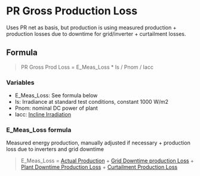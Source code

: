 # PR Gross Production Loss

Uses PR net as basis, but production is using measured production + production losses due to downtime for grid/inverter + curtailment losses.

## Formula

> PR Gross Prod Loss = E_Meas_Loss * Is / Pnom / Iacc

### Variables
- E_Meas_Loss: See formula below
- Is: Irradiance at standard test conditions, constant 1000 W/m2
- Pnom: nominal DC power of plant
- Iacc: [Incline Irradiation](../yield_and_weather/irradiation.md)

### E_Meas_Loss formula
Measured energy production, manually adjusted if necessary + production loss due to inverters and grid downtime
> E_Meas_Loss = [Actual Production](../yield_and_weather/production.md) + [Grid Downtime production Loss](../production_losses/grid_down_time_production_losses.md) + [Plant Downtime Production Loss](../production_losses/plant_down_time_production_losses.md) + [Curtailment Production Loss](../production_losses/curtailment_production_losses.md) 

